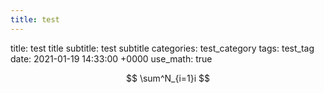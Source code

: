```yaml
---
title: test
---
```


title: test title
subtitle: test subtitle
categories: test_category
tags: test_tag
date: 2021-01-19 14:33:00 +0000
use_math: true

$$ \sum^N_{i=1}i $$
